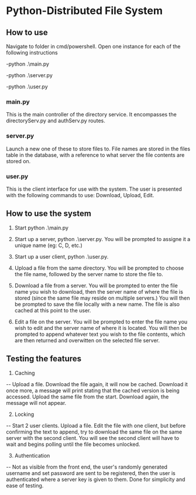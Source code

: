 # Python-Distributed File System


## How to use
Navigate to folder in cmd/powershell. Open one instance for each of the following instructions

-python .\main.py

-python .\server.py

-python .\user.py

### main.py

This is the main controller of the directory service. It encompasses the directoryServ.py and authServ.py routes.

### server.py

Launch a new one of these to store files to. File names are stored in the files table in the database, with a reference to what server the file contents are stored on.

### user.py

This is the client interface for use with the system. The user is presented with the following commands to use: Download, Upload, Edit.

## How to use the system

1. Start python .\main.py

2. Start up a server, python .\server.py. You will be prompted to assigne it a unique name (eg: C, D, etc.)

3. Start up a user client, python .\user.py. 

4. Upload a file from the same directory. You will be prompted to choose the file name, followed by the server name to store the file to.

5. Download a file from a server. You will be prompted to enter the file name you wish to download, then the server name of where the file is stored (since the same file may reside on multiple servers.) You will then be prompted to save the file locally with a new name. The file is also cached at this point to the user.

6. Edit a file on the server. You will be prompted to enter the file name you wish to edit and the server name of where it is located. You will then be prompted to append whatever text you wish to the file contents, which are then returned and overwitten on the selected file server.

## Testing the features

1. Caching

-- Upload a file. Download the file again, it will now be cached. Download it once more, a message will print stating that the cached version is being accessed. Upload the same file from the start. Download again, the message will not appear.

2. Locking

-- Start 2 user clients. Upload a file. Edit the file with one client, but before confirming the text to append, try to download the same file on the same server with the second client. You will see the second client will have to wait and begins polling until the file becomes unlocked.

3. Authentication

-- Not as visible from the front end, the user's randomly generated username and set password are sent to be registered, then the user is authenticated where a server key is given to them. Done for simplicity and ease of testing. 
